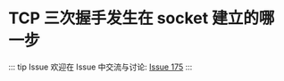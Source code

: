 # TCP 三次握手发生在 socket 建立的哪一步



::: tip Issue 
 欢迎在 Issue 中交流与讨论: [Issue 175](https://github.com/shfshanyue/Daily-Question/issues/175) 
:::



